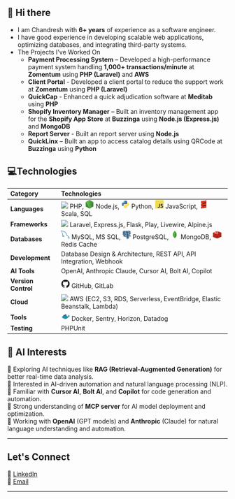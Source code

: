 ## 👋 Hi there
- I am Chandresh with **6+ years** of experience as a software engineer. 
- I have good experience in developing scalable web applications, optimizing databases, and integrating third-party systems.  
- The Projects I've Worked On
  - **Payment Processing System** – Developed a high-performance payment system handling **1,000+ transactions/minute** at **Zomentum** using **PHP (Laravel)** and **AWS**
  - **Client Portal** - Developed a client portal to reduce the support work at **Zomentum** using **PHP (Laravel)**
  - **QuickCap** - Enhanced a quick adjudication software at **Meditab** using **PHP**
  - **Shopify Inventory Manager** – Built an inventory management app for the **Shopify App Store** at **Buzzinga** using **Node.js (Express.js)** and **MongoDB**
  - **Report Server** - Built an report server using **Node.js**
  - **QuickLinx** – Built an app to access catalog details using QRCode at **Buzzinga** using **Python**
## 💻**Technologies**  

| **Category** | **Technologies** |
|:--------------|:-----------------|
| **Languages** | <img src="https://www.php.net/images/logos/new-php-logo.svg" height="20px"> PHP, <img src="https://raw.githubusercontent.com/devicons/devicon/master/icons/nodejs/nodejs-original.svg" height="20px"> Node.js, <img src="https://raw.githubusercontent.com/devicons/devicon/master/icons/python/python-original.svg" height="20px"> Python, <img src="https://raw.githubusercontent.com/devicons/devicon/master/icons/javascript/javascript-original.svg" height="20px"> JavaScript, <img src="https://raw.githubusercontent.com/devicons/devicon/master/icons/scala/scala-original.svg" height="20px"> Scala, SQL |
| **Frameworks** | <img src="https://upload.wikimedia.org/wikipedia/commons/9/9a/Laravel.svg" height="20px"> Laravel, Express.js, Flask, Play, Livewire, Alpine.js |
| **Databases** | <img src="https://raw.githubusercontent.com/devicons/devicon/master/icons/mysql/mysql-original.svg" height="20px"> MySQL, MS SQL, <img src="https://raw.githubusercontent.com/devicons/devicon/master/icons/postgresql/postgresql-original.svg" height="20px"> PostgreSQL, <img src="https://raw.githubusercontent.com/devicons/devicon/master/icons/mongodb/mongodb-original.svg" height="20px"> MongoDB, <img src="https://raw.githubusercontent.com/devicons/devicon/master/icons/redis/redis-original.svg" height="20px"> Redis Cache |
| **Development** | Database Design & Architecture, REST API, API Integration, Webhook |
| **AI Tools** | OpenAI, Anthropic Claude, Cursor AI, Bolt AI, Copilot |
| **Version Control** | <img src="https://raw.githubusercontent.com/devicons/devicon/master/icons/github/github-original.svg" height="20px"> GitHub, GitLab |
| **Cloud** | <img src="https://upload.wikimedia.org/wikipedia/commons/9/93/Amazon_Web_Services_Logo.svg" height="20px"> AWS (EC2, S3, RDS, Serverless, EventBridge, Elastic Beanstalk, Lambda) |
| **Tools** | <img src="https://raw.githubusercontent.com/devicons/devicon/master/icons/docker/docker-original.svg" height="20px"> Docker, Sentry, Horizon, Datadog |
| **Testing** | PHPUnit |


## 🤖 **AI Interests** 
🔹 Exploring AI techniques like **RAG (Retrieval-Augmented Generation)** for better real-time data analysis.  
🔹 Interested in AI-driven automation and natural language processing (NLP).  
🔹 Familiar with **Cursor AI**, **Bolt AI**, and **Copilot** for code generation and automation.  
🔹 Strong understanding of **MCP server** for AI model deployment and optimization.  
🔹 Working with **OpenAI** (GPT models) and **Anthropic** (Claude) for natural language understanding and automation.


---


## **Let's Connect**  
🔗 [LinkedIn](https://www.linkedin.com/in/khunt-chandresh/)  
📧 [Email](mailto:chandreshkhunt31@gmail.com)  

---
